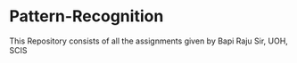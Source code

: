 # Pattern-Recognition
This Repository consists of all the assignments given by Bapi Raju Sir, UOH, SCIS

